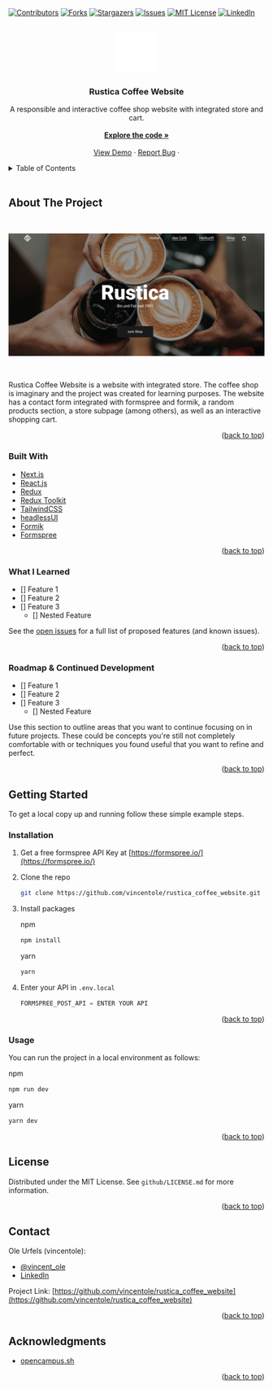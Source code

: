 <div id="top"></div>

<!-- PROJECT SHIELDS -->
<!--
*** I'm using markdown "reference style" links for readability.
*** Reference links are enclosed in brackets [ ] instead of parentheses ( ).
*** See the bottom of this document for the declaration of the reference variables
*** for contributors-url, forks-url, etc. This is an optional, concise syntax you may use.
*** https://www.markdownguide.org/basic-syntax/#reference-style-links
-->

[![Contributors][contributors-shield]][contributors-url]
[![Forks][forks-shield]][forks-url]
[![Stargazers][stars-shield]][stars-url]
[![Issues][issues-shield]][issues-url]
[![MIT License][license-shield]][license-url]
[![LinkedIn][linkedin-shield]][linkedin-url]

<!-- PROJECT LOGO -->
<br />
<div align="center">
  <a href="https://github.com/vincentole/rustica_coffee_website">
    <img src="github/Logo.png" alt="Logo" width="80" height="80">
  </a>

<h3 align="center">Rustica Coffee Website</h3>

  <p align="center">
    A responsible and interactive coffee shop website with integrated store and cart.
    <br />
    <br />
    <a href="https://github.com/vincentole/rustica_coffee_website"><strong>Explore the code »</strong></a>
    <br />
    <br />
    <a href="https://rustica-coffee-website.vercel.app/">View Demo</a>
    ·
    <a href="https://github.com/vincentole/rustica_coffee_website/issues">Report Bug</a>
    ·
  </p>
</div>

<!-- TABLE OF CONTENTS -->
<details>
  <summary>Table of Contents</summary>
  <br/>
  <ol>
    <li>
      <a href="#about-the-project">About The Project</a>
      <ul>
        <li><a href="#built-with">Built With</a></li>
        <li><a href="#what-i-learned">What I Learned</a></li>
        <li><a href="#what-i-learned">Roadmap & Continued Development</a></li>
      </ul>
    </li>
    <li>
      <a href="#getting-started">Getting Started</a>
      <ul>
        <li><a href="#installation">Installation</a></li>
        <li><a href="#usage">Usage</a></li>
      </ul>
    </li>
    <li><a href="#license">License</a></li>
    <li><a href="#contact">Contact</a></li>
    <li><a href="#acknowledgments">Acknowledgments</a></li>
  </ol>
</details>
<br />

<!-- ABOUT THE PROJECT -->

## About The Project

<br />

[![Rustica Coffee Website Screen Shot][product-screenshot]](https://rustica-coffee-website.vercel.app/)

<br />

Rustica Coffee Website is a website with integrated store. The coffee shop is imaginary and the project was created for learning purposes. The website has a contact form integrated with formspree and formik, a random products section, a store subpage (among others), as well as an interactive shopping cart.

<p align="right">(<a href="#top">back to top</a>)</p>

### Built With

-   [Next.js](https://nextjs.org/)
-   [React.js](https://reactjs.org/)
-   [Redux](https://redux.js.org/)
-   [Redux Toolkit](https://redux-toolkit.js.org/)
-   [TailwindCSS](https://tailwindcss.com/)
-   [headlessUI](https://headlessui.dev/)
-   [Formik](https://formik.org/)
-   [Formspree](https://formspree.io/)

<p align="right">(<a href="#top">back to top</a>)</p>

<!-- What I learned -->

### What I Learned

-   [] Feature 1
-   [] Feature 2
-   [] Feature 3
    -   [] Nested Feature

See the [open issues](https://github.com/vincentole/rustica_coffee_website/issues) for a full list of proposed features (and known issues).

<p align="right">(<a href="#top">back to top</a>)</p>

<!-- Roadmap & Continued Development -->

### Roadmap & Continued Development

-   [] Feature 1
-   [] Feature 2
-   [] Feature 3
    -   [] Nested Feature

Use this section to outline areas that you want to continue focusing on in future projects. These could be concepts you're still not completely comfortable with or techniques you found useful that you want to refine and perfect.

<p align="right">(<a href="#top">back to top</a>)</p>

<!-- GETTING STARTED -->

## Getting Started

To get a local copy up and running follow these simple example steps.

### Installation

1. Get a free formspree API Key at [https://formspree.io/](https://formspree.io/)
   <br/>
2. Clone the repo
   <br/>

    ```sh
    git clone https://github.com/vincentole/rustica_coffee_website.git
    ```

3. Install packages
   <br/>

    npm

    ```sh
    npm install
    ```

    yarn

    ```sh
    yarn
    ```

4. Enter your API in `.env.local`
   <br/>

    ```js
    FORMSPREE_POST_API = ENTER YOUR API
    ```

<p align="right">(<a href="#top">back to top</a>)</p>

<!-- USAGE EXAMPLES -->

### Usage

You can run the project in a local environment as follows:

npm

```sh
npm run dev
```

yarn

```sh
yarn dev
```

<p align="right">(<a href="#top">back to top</a>)</p>

<!-- LICENSE -->

## License

Distributed under the MIT License. See `github/LICENSE.md` for more information.

<p align="right">(<a href="#top">back to top</a>)</p>

<!-- CONTACT -->

## Contact

Ole Urfels (vincentole):

-   [@vincent_ole](https://twitter.com/@vincent_ole)
-   [LinkedIn](https://www.linkedin.com/in/ole-urfels/)

Project Link: [https://github.com/vincentole/rustica_coffee_website](https://github.com/vincentole/rustica_coffee_website)

<p align="right">(<a href="#top">back to top</a>)</p>

<!-- ACKNOWLEDGMENTS -->

## Acknowledgments

-   [opencampus.sh](https://www.opencampus.sh/)

<p align="right">(<a href="#top">back to top</a>)</p>

<!-- MARKDOWN LINKS & IMAGES -->
<!-- https://www.markdownguide.org/basic-syntax/#reference-style-links -->

[contributors-shield]: https://img.shields.io/github/contributors/vincentole/rustica_coffee_website.svg?style=for-the-badge
[contributors-url]: https://github.com/vincentole/rustica_coffee_website/graphs/contributors
[forks-shield]: https://img.shields.io/github/forks/vincentole/rustica_coffee_website.svg?style=for-the-badge
[forks-url]: https://github.com/vincentole/rustica_coffee_website/network/members
[stars-shield]: https://img.shields.io/github/stars/vincentole/rustica_coffee_website.svg?style=for-the-badge
[stars-url]: https://github.com/vincentole/rustica_coffee_website/stargazers
[issues-shield]: https://img.shields.io/github/issues/vincentole/rustica_coffee_website.svg?style=for-the-badge
[issues-url]: https://github.com/vincentole/rustica_coffee_website/issues
[license-shield]: https://img.shields.io/github/license/vincentole/rustica_coffee_website.svg?style=for-the-badge
[license-url]: https://github.com/vincentole/rustica_coffee_website/blob/master/LICENSE.txt
[linkedin-shield]: https://img.shields.io/badge/-LinkedIn-black.svg?style=for-the-badge&logo=linkedin&colorB=555
[linkedin-url]: https://linkedin.com/in/ole-urfels
[product-screenshot]: github/preview.png
